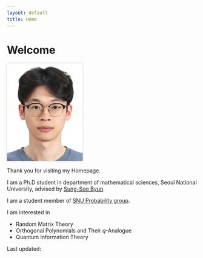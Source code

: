```yaml
---
layout: default
title: Home
---
```


# Welcome

<img src="/myphoto.jpg" alt="My photo" width="200" style="box-shadow: 0 0 5px rgba(0,0,0,0.2);">
 
Thank you for visiting my Homepage.

I am a Ph.D student in department of mathematical sciences, Seoul National University, advised by [Sung-Soo Byun](https://sites.google.com/view/sungsoobyun).

I am a student member of [SNU Probability group](https://sites.google.com/view/snuprob/home?authuser=0).
 
I am interested in 
- Random Matrix Theory
- Orthogonal Polynomials and Their <span>$q$</span>-Analogue
- Quantum Information Theory

<p>Last updated: <span id="last-updated"></span></p>

<script>
  const updated = new Date(document.lastModified);
  document.getElementById("last-updated").textContent =
    updated.toLocaleDateString("en-US", {
      year: "numeric",
      month: "short",
      day: "numeric"
    });
</script>

